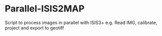 # Parallel-ISIS2MAP
Script to process images in parallel with ISIS3+ e.g. Read IMG, calibrate, project and export to geotiff
